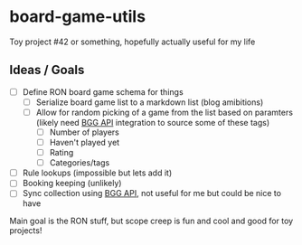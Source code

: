 # board-game-utils

Toy project #42 or something, hopefully actually useful for my life

## Ideas / Goals
- [ ] Define RON board game schema for things
  - [ ] Serialize board game list to a markdown list (blog amibitions)
  - [ ] Allow for random picking of a game from the list based on paramters
    (likely need [BGG API][] integration to source some of these tags)
    - [ ] Number of players
    - [ ] Haven't played yet
    - [ ] Rating
    - [ ] Categories/tags
- [ ] Rule lookups (impossible but lets add it)
- [ ] Booking keeping (unlikely)
- [ ] Sync collection using [BGG API][], not useful for me but could be nice to
  have

Main goal is the RON stuff, but scope creep is fun and cool and good for toy
projects!

[BGG API]: https://boardgamegeek.com/wiki/page/BGG_XML_API2
